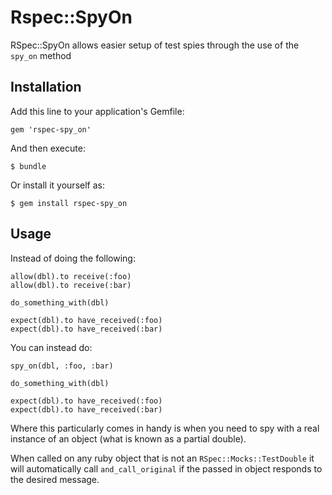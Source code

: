 # Rspec::SpyOn

RSpec::SpyOn allows easier setup of test spies through the use of the `spy_on` method

## Installation

Add this line to your application's Gemfile:

    gem 'rspec-spy_on'

And then execute:

    $ bundle

Or install it yourself as:

    $ gem install rspec-spy_on

## Usage

Instead of doing the following:

    allow(dbl).to receive(:foo)
    allow(dbl).to receive(:bar)

    do_something_with(dbl)

    expect(dbl).to have_received(:foo)
    expect(dbl).to have_received(:bar)

You can instead do:

    spy_on(dbl, :foo, :bar)

    do_something_with(dbl)

    expect(dbl).to have_received(:foo)
    expect(dbl).to have_received(:bar)

Where this particularly comes in handy is when you need to spy with a real
instance of an object (what is known as a partial double).

When called on any ruby object that is not an `RSpec::Mocks::TestDouble` it
will automatically call `and_call_original` if the passed in object responds
to the desired message.
